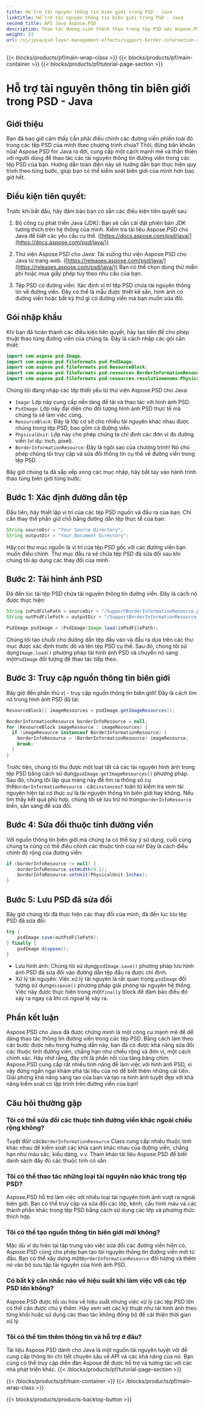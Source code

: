 ```yaml
---
title: Hỗ trợ tài nguyên thông tin biên giới trong PSD - Java
linktitle: Hỗ trợ tài nguyên thông tin biên giới trong PSD - Java
second_title: API Java Aspose.PSD
description: Thao tác đường viền thành thạo trong tệp PSD với Aspose.PSD cho Java. Tìm hiểu cách sửa đổi độ rộng đường viền, đơn vị, v.v. thông qua các bước dễ thực hiện. Nâng cao thiết kế PSD của bạn theo chương trình.
weight: 23
url: /vi/java/psd-layer-management-effects/support-border-information-resource-psd/
---
```


{{< blocks/products/pf/main-wrap-class >}}
{{< blocks/products/pf/main-container >}}
{{< blocks/products/pf/tutorial-page-section >}}

# Hỗ trợ tài nguyên thông tin biên giới trong PSD - Java

## Giới thiệu

Bạn đã bao giờ cảm thấy cần phải điều chỉnh các đường viền phiền toái đó trong các tệp PSD của mình theo chương trình chưa? Thôi, đừng băn khoăn nữa! Aspose.PSD for Java ra đời, cung cấp một cách mạnh mẽ và thân thiện với người dùng để thao tác các tài nguyên thông tin đường viền trong các tệp PSD của bạn. Hướng dẫn toàn diện này sẽ hướng dẫn bạn thực hiện quy trình theo từng bước, giúp bạn có thể kiểm soát biên giới của mình hơn bao giờ hết.

## Điều kiện tiên quyết:

Trước khi bắt đầu, hãy đảm bảo bạn có sẵn các điều kiện tiên quyết sau:

1. Bộ công cụ phát triển Java (JDK): Bạn sẽ cần cài đặt phiên bản JDK tương thích trên hệ thống của mình. Kiểm tra tài liệu Aspose.PSD cho Java để biết các yêu cầu cụ thể. ([https://docs.aspose.com/psd/java/](https://docs.aspose.com/psd/java/))

2. Thư viện Aspose.PSD cho Java: Tải xuống thư viện Aspose.PSD cho Java từ trang web. ([https://releases.aspose.com/psd/java/](https://releases.aspose.com/psd/java/)) Bạn có thể chọn dùng thử miễn phí hoặc mua giấy phép tùy theo nhu cầu của bạn.

3. Tệp PSD có đường viền: Xác định vị trí tệp PSD chứa tài nguyên thông tin về đường viền. Đây có thể là mẫu được thiết kế sẵn, hình ảnh có đường viền hoặc bất kỳ thứ gì có đường viền mà bạn muốn sửa đổi.

## Gói nhập khẩu

Khi bạn đã hoàn thành các điều kiện tiên quyết, hãy tạo tiền đề cho phép thuật thao túng đường viền của chúng ta. Đây là cách nhập các gói cần thiết:

```java
import com.aspose.psd.Image;
import com.aspose.psd.fileformats.psd.PsdImage;
import com.aspose.psd.fileformats.psd.ResourceBlock;
import com.aspose.psd.fileformats.psd.resources.BorderInformationResource;
import com.aspose.psd.fileformats.psd.resources.resolutionenums.PhysicalUnit;
```

Chúng tôi đang nhập các lớp thiết yếu từ thư viện Aspose.PSD cho Java:

- `Image`: Lớp này cung cấp nền tảng để tải và thao tác với hình ảnh PSD.
- `PsdImage`: Lớp này đại diện cho đối tượng hình ảnh PSD thực tế mà chúng ta sẽ làm việc cùng.
- `ResourceBlock`: Đây là lớp cơ sở cho nhiều tài nguyên khác nhau được nhúng trong tệp PSD, bao gồm cả đường viền.
- `PhysicalUnit`: Lớp này cho phép chúng ta chỉ định các đơn vị đo đường viền (ví dụ: inch, pixel).
- `BorderInformationResource`: Đây là ngôi sao của chương trình! Nó cho phép chúng tôi truy cập và sửa đổi thông tin cụ thể về đường viền trong tệp PSD.

Bây giờ chúng ta đã sắp xếp xong các mục nhập, hãy bắt tay vào hành trình thao túng biên giới từng bước:

## Bước 1: Xác định đường dẫn tệp

Đầu tiên, hãy thiết lập vị trí của các tệp PSD nguồn và đầu ra của bạn. Chỉ cần thay thế phần giữ chỗ bằng đường dẫn tệp thực tế của bạn:

```java
String sourceDir = "Your Source Directory";
String outputDir = "Your Document Directory";
```

Hãy coi thư mục nguồn là vị trí của tệp PSD gốc với các đường viền bạn muốn điều chỉnh. Thư mục đầu ra sẽ chứa tệp PSD đã sửa đổi sau khi chúng tôi áp dụng các thay đổi của mình.

## Bước 2: Tải hình ảnh PSD

Đã đến lúc tải tệp PSD chứa tài nguyên thông tin đường viền. Đây là cách nó được thực hiện:

```java
String inPsdFilePath = sourceDir + "/SupportBorderInformationResource.psd";
String outPsdFilePath = outputDir + "/SupportBorderInformationResource_output.psd";

PsdImage psdImage = (PsdImage)Image.load(inPsdFilePath);
```

 Chúng tôi tạo chuỗi cho đường dẫn tệp đầu vào và đầu ra dựa trên các thư mục được xác định trước đó và tên tệp PSD cụ thể. Sau đó, chúng tôi sử dụng`Image.load()` phương pháp tải hình ảnh PSD và chuyển nó sang một`PsdImage` đối tượng để thao tác tiếp theo.

## Bước 3: Truy cập nguồn thông tin biên giới

Bây giờ đến phần thú vị - truy cập nguồn thông tin biên giới! Đây là cách tìm nó trong hình ảnh PSD đã tải:

```java
ResourceBlock[] imageResources = psdImage.getImageResources();

BorderInformationResource borderInfoResource = null;
for (ResourceBlock imageResource : imageResources) {
  if (imageResource instanceof BorderInformationResource) {
    borderInfoResource = (BorderInformationResource) imageResource;
    break;
  }
}
```

Trước tiên, chúng tôi thu được một loạt tất cả các tài nguyên hình ảnh trong tệp PSD bằng cách sử dụng`psdImage.getImageResources()` phương pháp. Sau đó, chúng tôi lặp qua mảng này để tìm ra thông số cụ thể`BorderInformationResource` . các`instanceof` toán tử kiểm tra xem tài nguyên hiện tại có thực sự là tài nguyên thông tin biên giới hay không. Nếu tìm thấy kết quả phù hợp, chúng tôi sẽ lưu trữ nó trong`borderInfoResource` biến, sẵn sàng để sửa đổi.

## Bước 4: Sửa đổi thuộc tính đường viền

Với nguồn thông tin biên giới mà chúng ta có thể tùy ý sử dụng, cuối cùng chúng ta cũng có thể điều chỉnh các thuộc tính của nó! Đây là cách điều chỉnh độ rộng của đường viền:

```java
if (borderInfoResource != null) {
    borderInfoResource.setWidth(0.1);
    borderInfoResource.setUnit(PhysicalUnit.Inches);
}
```

## Bước 5: Lưu PSD đã sửa đổi

Bây giờ chúng tôi đã thực hiện các thay đổi của mình, đã đến lúc lưu tệp PSD đã sửa đổi:

```java
try {
    psdImage.save(outPsdFilePath);
} finally {
    psdImage.dispose();
}
```

-  Lưu hình ảnh: Chúng tôi sử dụng`psdImage.save()` phương pháp lưu hình ảnh PSD đã sửa đổi vào đường dẫn tệp đầu ra được chỉ định.
-  Xử lý tài nguyên: Việc xử lý tài nguyên là rất quan trọng.`psdImage` đối tượng sử dụng`dispose()` phương pháp giải phóng tài nguyên hệ thống. Việc này được thực hiện trong một`finally` block để đảm bảo điều đó xảy ra ngay cả khi có ngoại lệ xảy ra.

## Phần kết luận

Aspose.PSD cho Java đã được chứng minh là một công cụ mạnh mẽ để dễ dàng thao tác thông tin đường viền trong các tệp PSD. Bằng cách làm theo các bước được nêu trong hướng dẫn này, bạn đã có được khả năng sửa đổi các thuộc tính đường viền, chẳng hạn như chiều rộng và đơn vị, một cách chính xác. Hãy nhớ rằng, đây chỉ là phần nổi của tảng băng chìm. Aspose.PSD cung cấp rất nhiều tính năng để làm việc với hình ảnh PSD, vì vậy đừng ngần ngại khám phá tài liệu của nó để biết thêm những cải tiến. Giải phóng khả năng sáng tạo của bạn và tạo ra hình ảnh tuyệt đẹp với khả năng kiểm soát có lập trình trên đường viền của bạn! 

## Câu hỏi thường gặp

### Tôi có thể sửa đổi các thuộc tính đường viền khác ngoài chiều rộng không?

 Tuyệt đối! các`BorderInformationResource` Class cung cấp nhiều thuộc tính khác nhau để kiểm soát các khía cạnh khác nhau của đường viền, chẳng hạn như màu sắc, kiểu dáng, v.v. Tham khảo tài liệu Aspose.PSD để biết danh sách đầy đủ các thuộc tính có sẵn.

### Tôi có thể thao tác những loại tài nguyên nào khác trong tệp PSD?

Aspose.PSD hỗ trợ làm việc với nhiều loại tài nguyên hình ảnh vượt ra ngoài biên giới. Bạn có thể truy cập và sửa đổi các lớp, kênh, cấu hình màu và các thành phần khác trong tệp PSD bằng cách sử dụng các lớp và phương thức thích hợp.

### Tôi có thể tạo nguồn thông tin biên giới mới không?

 Mặc dù ví dụ hiện tại tập trung vào việc sửa đổi các đường viền hiện có, Aspose.PSD cũng cho phép bạn tạo tài nguyên thông tin đường viền mới từ đầu. Bạn có thể xây dựng một`BorderInformationResource` đối tượng và thêm nó vào bộ sưu tập tài nguyên của hình ảnh PSD.

### Có bất kỳ cân nhắc nào về hiệu suất khi làm việc với các tệp PSD lớn không?

Aspose.PSD được tối ưu hóa về hiệu suất nhưng việc xử lý các tệp PSD lớn có thể cần được chú ý thêm. Hãy xem xét các kỹ thuật như tải hình ảnh theo từng khối hoặc sử dụng các thao tác không đồng bộ để cải thiện thời gian xử lý.

### Tôi có thể tìm thêm thông tin và hỗ trợ ở đâu?

Tài liệu Aspose.PSD dành cho Java là một nguồn tài nguyên tuyệt vời để cung cấp thông tin chi tiết chuyên sâu về API và các khả năng của nó. Bạn cũng có thể truy cập diễn đàn Aspose để được hỗ trợ và tương tác với các nhà phát triển khác. 
{{< /blocks/products/pf/tutorial-page-section >}}

{{< /blocks/products/pf/main-container >}}
{{< /blocks/products/pf/main-wrap-class >}}

{{< blocks/products/products-backtop-button >}}
